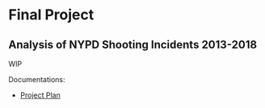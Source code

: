 # Final Project

## Analysis of NYPD Shooting Incidents 2013-2018

WIP

Documentations:
* [Project Plan](documentation/project_plan.md)